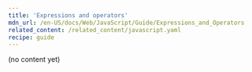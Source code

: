```yaml
---
title: 'Expressions and operators'
mdn_url: /en-US/docs/Web/JavaScript/Guide/Expressions_and_Operators
related_content: /related_content/javascript.yaml
recipe: guide
---
```

(no content yet)
